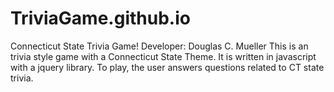 # TriviaGame.github.io
Connecticut State Trivia Game!
Developer: Douglas C. Mueller
This is an trivia style game with a Connecticut State Theme. It is written in javascript with a jquery library.  To play, the user answers questions related to CT state trivia.